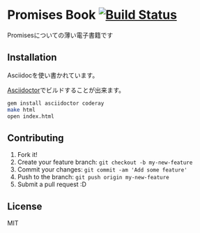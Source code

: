 # Promises Book [![Build Status](https://travis-ci.org/azu/promises-book.png)](https://travis-ci.org/azu/promises-book)

Promisesについての薄い電子書籍です

## Installation

Asciidocを使い書かれています。

[Asciidoctor](http://asciidoctor.org/ "Asciidoctor")でビルドすることが出来ます。

``` sh
gem install asciidoctor coderay
make html
open index.html
```

## Contributing

1. Fork it!
2. Create your feature branch: `git checkout -b my-new-feature`
3. Commit your changes: `git commit -am 'Add some feature'`
4. Push to the branch: `git push origin my-new-feature`
5. Submit a pull request :D

## License

MIT